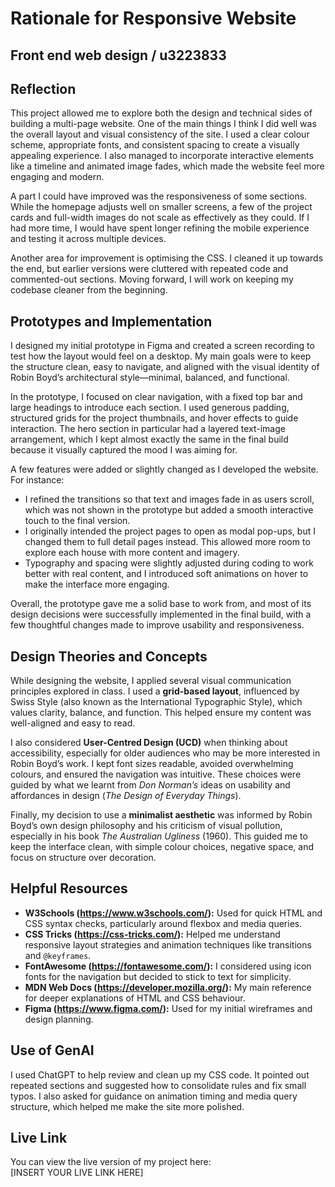 # Rationale for Responsive Website
## Front end web design  / u3223833

## Reflection

This project allowed me to explore both the design and technical sides of building a multi-page website. One of the main things I think I did well was the overall layout and visual consistency of the site. I used a clear colour scheme, appropriate fonts, and consistent spacing to create a visually appealing experience. I also managed to incorporate interactive elements like a timeline and animated image fades, which made the website feel more engaging and modern.

A part I could have improved was the responsiveness of some sections. While the homepage adjusts well on smaller screens, a few of the project cards and full-width images do not scale as effectively as they could. If I had more time, I would have spent longer refining the mobile experience and testing it across multiple devices.

Another area for improvement is optimising the CSS. I cleaned it up towards the end, but earlier versions were cluttered with repeated code and commented-out sections. Moving forward, I will work on keeping my codebase cleaner from the beginning.

## Prototypes and Implementation

I designed my initial prototype in Figma and created a screen recording to test how the layout would feel on a desktop. My main goals were to keep the structure clean, easy to navigate, and aligned with the visual identity of Robin Boyd’s architectural style—minimal, balanced, and functional.

In the prototype, I focused on clear navigation, with a fixed top bar and large headings to introduce each section. I used generous padding, structured grids for the project thumbnails, and hover effects to guide interaction. The hero section in particular had a layered text-image arrangement, which I kept almost exactly the same in the final build because it visually captured the mood I was aiming for.

A few features were added or slightly changed as I developed the website. 
For instance:
- I refined the transitions so that text and images fade in as users scroll, which was not shown in the prototype but added a smooth interactive touch to the final version.
- I originally intended the project pages to open as modal pop-ups, but I changed them to full detail pages instead. This allowed more room to explore each house with more content and imagery.
- Typography and spacing were slightly adjusted during coding to work better with real content, and I introduced soft animations on hover to make the interface more engaging.

Overall, the prototype gave me a solid base to work from, and most of its design decisions were successfully implemented in the final build, with a few thoughtful changes made to improve usability and responsiveness.

## Design Theories and Concepts

While designing the website, I applied several visual communication principles explored in class. I used a **grid-based layout**, influenced by Swiss Style (also known as the International Typographic Style), which values clarity, balance, and function. This helped ensure my content was well-aligned and easy to read.

I also considered **User-Centred Design (UCD)** when thinking about accessibility, especially for older audiences who may be more interested in Robin Boyd’s work. I kept font sizes readable, avoided overwhelming colours, and ensured the navigation was intuitive. These choices were guided by what we learnt from *Don Norman’s* ideas on usability and affordances in design (*The Design of Everyday Things*).

Finally, my decision to use a **minimalist aesthetic** was informed by Robin Boyd’s own design philosophy and his criticism of visual pollution, especially in his book *The Australian Ugliness* (1960). This guided me to keep the interface clean, with simple colour choices, negative space, and focus on structure over decoration.

## Helpful Resources

- **W3Schools (https://www.w3schools.com/):** Used for quick HTML and CSS syntax checks, particularly around flexbox and media queries.
- **CSS Tricks (https://css-tricks.com/):** Helped me understand responsive layout strategies and animation techniques like transitions and `@keyframes`.
- **FontAwesome (https://fontawesome.com/):** I considered using icon fonts for the navigation but decided to stick to text for simplicity.
- **MDN Web Docs (https://developer.mozilla.org/):** My main reference for deeper explanations of HTML and CSS behaviour.
- **Figma (https://www.figma.com/):** Used for my initial wireframes and design planning.

## Use of GenAI

I used ChatGPT to help review and clean up my CSS code. It pointed out repeated sections and suggested how to consolidate rules and fix small typos. I also asked for guidance on animation timing and media query structure, which helped me make the site more polished. 

## Live Link

You can view the live version of my project here:  
[INSERT YOUR LIVE LINK HERE]


